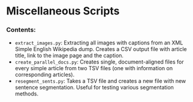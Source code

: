 # Miscellaneous Scripts

### Contents:

- `extract_images.py`: Extracting all images with captions from an XML Simple English Wikipedia dump.
  Creates a CSV output file with article title, link to the image page and the caption.
- `create_parallel_docs.py`: Creates single, document-aligned files for every simple article from two TSV files (one with information on corresponding articles).
- `resegment_sents.py`: Takes a TSV file and creates a new file with new sentence segmentation. Useful for testing various segmentation methods.


